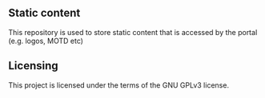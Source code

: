 ## Static content
This repository is used to store static content that is accessed by the portal (e.g. logos, MOTD etc)

## Licensing
This project is licensed under the terms of the GNU GPLv3 license.
